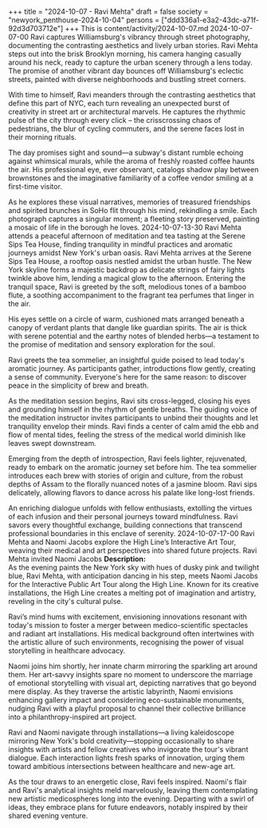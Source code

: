 +++
title = "2024-10-07 - Ravi Mehta"
draft = false
society = "newyork_penthouse-2024-10-04"
persons = ["ddd336a1-e3a2-43dc-a71f-92d3d703712e"]
+++
This is content/activity/2024-10-07.md
2024-10-07-07-00
Ravi captures Williamsburg's vibrancy through street photography, documenting the contrasting aesthetics and lively urban stories.
Ravi Mehta steps out into the brisk Brooklyn morning, his camera hanging casually around his neck, ready to capture the urban scenery through a lens today. The promise of another vibrant day bounces off Williamsburg's eclectic streets, painted with diverse neighborhoods and bustling street corners. 

With time to himself, Ravi meanders through the contrasting aesthetics that define this part of NYC, each turn revealing an unexpected burst of creativity in street art or architectural marvels. He captures the rhythmic pulse of the city through every click – the crisscrossing chaos of pedestrians, the blur of cycling commuters, and the serene faces lost in their morning rituals. 

The day promises sight and sound—a subway's distant rumble echoing against whimsical murals, while the aroma of freshly roasted coffee haunts the air. His professional eye, ever observant, catalogs shadow play between brownstones and the imaginative familiarity of a coffee vendor smiling at a first-time visitor. 

As he explores these visual narratives, memories of treasured friendships and spirited brunches in SoHo flit through his mind, rekindling a smile. Each photograph captures a singular moment; a fleeting story preserved, painting a mosaic of life in the borough he loves.
2024-10-07-13-30
Ravi Mehta attends a peaceful afternoon of meditation and tea tasting at the Serene Sips Tea House, finding tranquility in mindful practices and aromatic journeys amidst New York's urban oasis.
Ravi Mehta arrives at the Serene Sips Tea House, a rooftop oasis nestled amidst the urban hustle. The New York skyline forms a majestic backdrop as delicate strings of fairy lights twinkle above him, lending a magical glow to the afternoon. Entering the tranquil space, Ravi is greeted by the soft, melodious tones of a bamboo flute, a soothing accompaniment to the fragrant tea perfumes that linger in the air.

His eyes settle on a circle of warm, cushioned mats arranged beneath a canopy of verdant plants that dangle like guardian spirits. The air is thick with serene potential and the earthy notes of blended herbs—a testament to the promise of meditation and sensory exploration for the soul.

Ravi greets the tea sommelier, an insightful guide poised to lead today's aromatic journey. As participants gather, introductions flow gently, creating a sense of community. Everyone's here for the same reason: to discover peace in the simplicity of brew and breath.

As the meditation session begins, Ravi sits cross-legged, closing his eyes and grounding himself in the rhythm of gentle breaths. The guiding voice of the meditation instructor invites participants to unbind their thoughts and let tranquility envelop their minds. Ravi finds a center of calm amid the ebb and flow of mental tides, feeling the stress of the medical world diminish like leaves swept downstream.

Emerging from the depth of introspection, Ravi feels lighter, rejuvenated, ready to embark on the aromatic journey set before him. The tea sommelier introduces each brew with stories of origin and culture, from the robust depths of Assam to the florally nuanced notes of a jasmine bloom. Ravi sips delicately, allowing flavors to dance across his palate like long-lost friends.

An enriching dialogue unfolds with fellow enthusiasts, extolling the virtues of each infusion and their personal journeys toward mindfulness. Ravi savors every thoughtful exchange, building connections that transcend professional boundaries in this enclave of serenity.
2024-10-07-17-00
Ravi Mehta and Naomi Jacobs explore the High Line’s Interactive Art Tour, weaving their medical and art perspectives into shared future projects.
Ravi Mehta invited Naomi Jacobs
**Description:**  
As the evening paints the New York sky with hues of dusky pink and twilight blue, Ravi Mehta, with anticipation dancing in his step, meets Naomi Jacobs for the Interactive Public Art Tour along the High Line. Known for its creative installations, the High Line creates a melting pot of imagination and artistry, reveling in the city's cultural pulse.

Ravi’s mind hums with excitement, envisioning innovations resonant with today's mission to foster a merger between medico-scientific spectacles and radiant art installations. His medical background often intertwines with the artistic allure of such environments, recognising the power of visual storytelling in healthcare advocacy.

Naomi joins him shortly, her innate charm mirroring the sparkling art around them. Her art-savvy insights spare no moment to underscore the marriage of emotional storytelling with visual art, depicting narratives that go beyond mere display. As they traverse the artistic labyrinth, Naomi envisions enhancing gallery impact and considering eco-sustainable monuments, nudging Ravi with a playful proposal to channel their collective brilliance into a philanthropy-inspired art project.

Ravi and Naomi navigate through installations—a living kaleidoscope mirroring New York's bold creativity—stopping occasionally to share insights with artists and fellow creatives who invigorate the tour's vibrant dialogue. Each interaction lights fresh sparks of innovation, urging them toward ambitious intersections between healthcare and new-age art.

As the tour draws to an energetic close, Ravi feels inspired. Naomi's flair and Ravi's analytical insights meld marvelously, leaving them contemplating new artistic medicospheres long into the evening. Departing with a swirl of ideas, they embrace plans for future endeavors, notably inspired by their shared evening venture.
